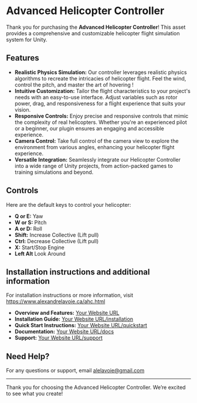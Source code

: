 # Advanced Helicopter Controller  


Thank you for purchasing the **Advanced Helicopter Controller**! This asset provides a comprehensive and customizable helicopter flight simulation system for Unity.  

## Features

- **Realistic Physics Simulation:** Our controller leverages realistic physics algorithms to recreate the intricacies of helicopter flight. Feel the wind, control the pitch, and master the art of hovering !
- **Intuitive Customization:** Tailor the flight characteristics to your project's needs with an easy-to-use interface. Adjust variables such as rotor power, drag, and responsiveness for a flight experience that suits your vision.
- **Responsive Controls:** Enjoy precise and responsive controls that mimic the complexity of real helicopters. Whether you're an experienced pilot or a beginner, our plugin ensures an engaging and accessible experience.
- **Camera Control:** Take full control of the camera view to explore the environment from various angles, enhancing your helicopter flight experience.
- **Versatile Integration:** Seamlessly integrate our Helicopter Controller into a wide range of Unity projects, from action-packed games to training simulations and beyond.


## Controls

Here are the default keys to control your helicopter:

- **Q or E:** Yaw
- **W or S:** Pitch
- **A or D:** Roll
- **Shift:** Increase Collective (Lift pull)
- **Ctrl:** Decrease Collective (Lift pull)
- **X:** Start/Stop Engine
- **Left Alt** Look Around


## Installation instructions and additional information 

For installation instructions or more information, visit https://www.alexandrelavoie.ca/ahc.html

- **Overview and Features:** [Your Website URL](https://www.alexandrelavoie.ca/ahc.html)  
- **Installation Guide:** [Your Website URL/installation](https://yourwebsite.com/installation)  
- **Quick Start Instructions:** [Your Website URL/quickstart](https://yourwebsite.com/quickstart)  
- **Documentation:** [Your Website URL/docs](https://yourwebsite.com/docs)  
- **Support:** [Your Website URL/support](https://yourwebsite.com/support)  


## Need Help?  
For any questions or support, email alelavoie@gmail.com

---

Thank you for choosing the Advanced Helicopter Controller. We’re excited to see what you create!